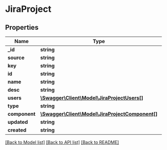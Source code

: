 # JiraProject

## Properties
Name | Type | Description | Notes
------------ | ------------- | ------------- | -------------
**_id** | **string** |  | [optional] 
**source** | **string** |  | [optional] 
**key** | **string** |  | [optional] 
**id** | **string** |  | [optional] 
**name** | **string** |  | [optional] 
**desc** | **string** |  | [optional] 
**users** | [**\Swagger\Client\Model\JiraProjectUsers[]**](JiraProjectUsers.md) |  | [optional] 
**type** | **string** |  | [optional] 
**component** | [**\Swagger\Client\Model\JiraProjectComponent[]**](JiraProjectComponent.md) |  | [optional] 
**updated** | **string** |  | [optional] 
**created** | **string** |  | [optional] 

[[Back to Model list]](../README.md#documentation-for-models) [[Back to API list]](../README.md#documentation-for-api-endpoints) [[Back to README]](../README.md)


